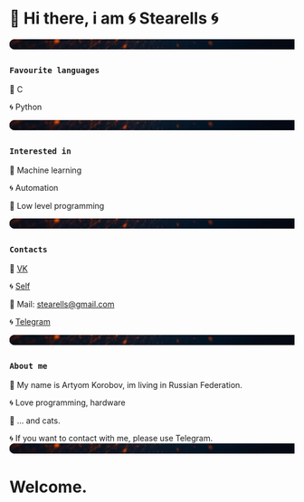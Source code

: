 # 🐙 Hi there, i am 🌀 Stearells 🌀
![123](delim_round.png)
### ``` Favourite languages ```
🐙 C

🌀 Python

![123](delim_round.png)
### ``` Interested in ```
🐙 Machine learning

🌀 Automation

🐙 Low level programming

![123](delim_round.png)
### ``` Contacts ```
🐙 [VK](https://vk.com/steare11s)

🌀 [Self](https://github.com/Stearells)

🐙 Mail: stearells@gmail.com

🌀 [Telegram](https://t.me/stearells)

![123](delim_round.png)
### ``` About me ```
🐙 My name is Artyom Korobov, im living in Russian Federation.

🌀 Love programming, hardware

🐙 ... and cats.

🌀 If you want to contact with me, please use Telegram.
![123](delim_round.png)
# Welcome.
